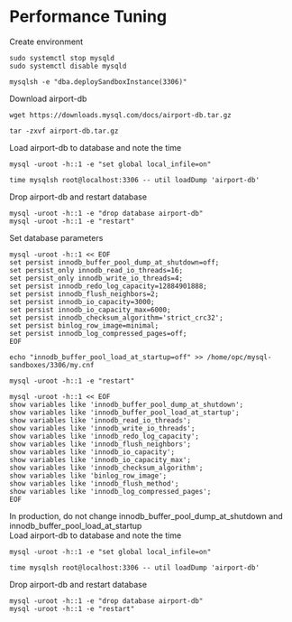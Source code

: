 # Performance Tuning
Create environment
```
sudo systemctl stop mysqld
sudo systemctl disable mysqld

mysqlsh -e "dba.deploySandboxInstance(3306)"
```
Download airport-db
```
wget https://downloads.mysql.com/docs/airport-db.tar.gz

tar -zxvf airport-db.tar.gz
```
Load airport-db to database and note the time
```
mysql -uroot -h::1 -e "set global local_infile=on"

time mysqlsh root@localhost:3306 -- util loadDump 'airport-db' 
```
Drop airport-db and restart database
```
mysql -uroot -h::1 -e "drop database airport-db"
mysql -uroot -h::1 -e "restart"
```
Set database parameters
```
mysql -uroot -h::1 << EOF
set persist innodb_buffer_pool_dump_at_shutdown=off;
set persist_only innodb_read_io_threads=16;
set persist_only innodb_write_io_threads=4;
set persist innodb_redo_log_capacity=12884901888;
set persist innodb_flush_neighbors=2;
set persist innodb_io_capacity=3000;
set persist innodb_io_capacity_max=6000;
set persist innodb_checksum_algorithm='strict_crc32';
set persist binlog_row_image=minimal;
set persist innodb_log_compressed_pages=off;
EOF

echo "innodb_buffer_pool_load_at_startup=off" >> /home/opc/mysql-sandboxes/3306/my.cnf

mysql -uroot -h::1 -e "restart"

mysql -uroot -h::1 << EOF
show variables like 'innodb_buffer_pool_dump_at_shutdown';
show variables like 'innodb_buffer_pool_load_at_startup';
show variables like 'innodb_read_io_threads';
show variables like 'innodb_write_io_threads';
show variables like 'innodb_redo_log_capacity';
show variables like 'innodb_flush_neighbors';
show variables like 'innodb_io_capacity';
show variables like 'innodb_io_capacity_max';
show variables like 'innodb_checksum_algorithm';
show variables like 'binlog_row_image';
show variables like 'innodb_flush_method';
show variables like 'innodb_log_compressed_pages';
EOF
```
In production, do not change innodb_buffer_pool_dump_at_shutdown and innodb_buffer_pool_load_at_startup </br>
Load airport-db to database and note the time
```
mysql -uroot -h::1 -e "set global local_infile=on"

time mysqlsh root@localhost:3306 -- util loadDump 'airport-db' 
```
Drop airport-db and restart database
```
mysql -uroot -h::1 -e "drop database airport-db"
mysql -uroot -h::1 -e "restart"
```
